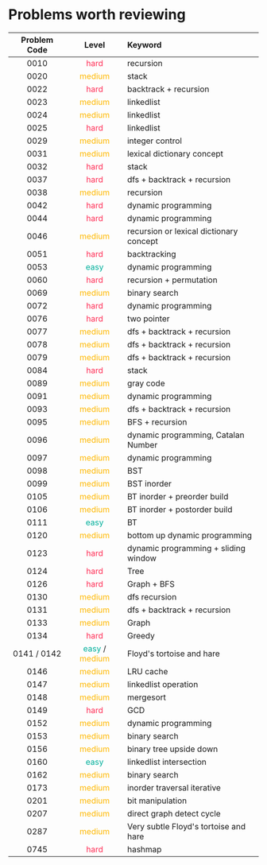 # Problems worth reviewing

| Problem Code |                                 Level                                 | Keyword                                 |
| :----------: | :-------------------------------------------------------------------: | :-------------------------------------- |
|     0010     |                   <font color="#FF2D55">hard</font>                   | recursion                               |
|     0020     |                  <font color="#FFB800">medium</font>                  | stack                                   |
|     0022     |                   <font color="#FF2D55">hard</font>                   | backtrack + recursion                   |
|     0023     |                  <font color="FFB800">medium</font>                   | linkedlist                              |
|     0024     |                  <font color="FFB800">medium</font>                   | linkedlist                              |
|     0025     |                   <font color="FF2D55">hard</font>                    | linkedlist                              |
|     0029     |                  <font color="FFB800">medium</font>                   | integer control                         |
|     0031     |                  <font color="FFB800">medium</font>                   | lexical dictionary concept              |
|     0032     |                   <font color="FF2D55">hard</font>                    | stack                                   |
|     0037     |                   <font color="FF2D55">hard</font>                    | dfs + backtrack + recursion             |
|     0038     |                  <font color="FFB800">medium</font>                   | recursion                               |
|     0042     |                   <font color="#FF2D55">hard</font>                   | dynamic programming                     |
|     0044     |                   <font color="#FF2D55">hard</font>                   | dynamic programming                     |
|     0046     |                  <font color="FFB800">medium</font>                   | recursion or lexical dictionary concept |
|     0051     |                   <font color="#FF2D55">hard</font>                   | backtracking                            |
|     0053     |                   <font color="00AF9B">easy</font>                    | dynamic programming                     |
|     0060     |                   <font color="#FF2D55">hard</font>                   | recursion + permutation                 |
|     0069     |                  <font color="FFB800">medium</font>                   | binary search                           |
|     0072     |                   <font color="#FF2D55">hard</font>                   | dynamic programming                     |
|     0076     |                   <font color="#FF2D55">hard</font>                   | two pointer                             |
|     0077     |                  <font color="FFB800">medium</font>                   | dfs + backtrack + recursion             |
|     0078     |                  <font color="FFB800">medium</font>                   | dfs + backtrack + recursion             |
|     0079     |                  <font color="FFB800">medium</font>                   | dfs + backtrack + recursion             |
|     0084     |                   <font color="#FF2D55">hard</font>                   | stack                                   |
|     0089     |                  <font color="FFB800">medium</font>                   | gray code                               |
|     0091     |                  <font color="FFB800">medium</font>                   | dynamic programming                     |
|     0093     |                  <font color="FFB800">medium</font>                   | dfs + backtrack + recursion             |
|     0095     |                  <font color="FFB800">medium</font>                   | BFS + recursion                         |
|     0096     |                  <font color="FFB800">medium</font>                   | dynamic programming, Catalan Number     |
|     0097     |                  <font color="FFB800">medium</font>                   | dynamic programming                     |
|     0098     |                  <font color="FFB800">medium</font>                   | BST                                     |
|     0099     |                  <font color="FFB800">medium</font>                   | BST inorder                             |
|     0105     |                  <font color="FFB800">medium</font>                   | BT inorder + preorder build             |
|     0106     |                  <font color="FFB800">medium</font>                   | BT inorder + postorder build            |
|     0111     |                   <font color="00AF9B">easy</font>                    | BT                                      |
|     0120     |                  <font color="FFB800">medium</font>                   | bottom up dynamic programming           |
|     0123     |                   <font color="#FF2D55">hard</font>                   | dynamic programming + sliding window    |
|     0124     |                   <font color="#FF2D55">hard</font>                   | Tree                                    |
|     0126     |                   <font color="#FF2D55">hard</font>                   | Graph + BFS                             |
|     0130     |                  <font color="FFB800">medium</font>                   | dfs recursion                           |
|     0131     |                  <font color="FFB800">medium</font>                   | dfs + backtrack + recursion             |
|     0133     |                  <font color="FFB800">medium</font>                   | Graph                                   |
|     0134     |                   <font color="#FF2D55">hard</font>                   | Greedy                                  |
| 0141 / 0142  | <font color="00AF9B">easy</font> / <font color="FFB800">medium</font> | Floyd's tortoise and hare               |
|     0146     |                  <font color="FFB800">medium</font>                   | LRU cache                               |
|     0147     |                  <font color="FFB800">medium</font>                   | linkedlist operation                    |
|     0148     |                  <font color="FFB800">medium</font>                   | mergesort                               |
|     0149     |                   <font color="#FF2D55">hard</font>                   | GCD                                     |
|     0152     |                  <font color="FFB800">medium</font>                   | dynamic programming                     |
|     0153     |                  <font color="FFB800">medium</font>                   | binary search                           |
|     0156     |                  <font color="FFB800">medium</font>                   | binary tree upside down                 |
|     0160     |                   <font color="00AF9B">easy</font>                    | linkedlist intersection                 |
|     0162     |                  <font color="FFB800">medium</font>                   | binary search                           |
|     0173     |                  <font color="FFB800">medium</font>                   | inorder traversal iterative             |
|     0201     |                  <font color="FFB800">medium</font>                   | bit manipulation                        |
|     0207     |                  <font color="FFB800">medium</font>                   | direct graph detect cycle               |
|     0287     |                  <font color="FFB800">medium</font>                   | Very subtle Floyd's tortoise and hare   |
|     0745     |                   <font color="#FF2D55">hard</font>                   | hashmap                                 |
